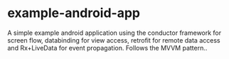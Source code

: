# example-android-app
A simple example android application using the conductor framework for screen flow, databinding for view access, retrofit for remote data access and Rx+LiveData for event propagation. Follows the MVVM pattern..
